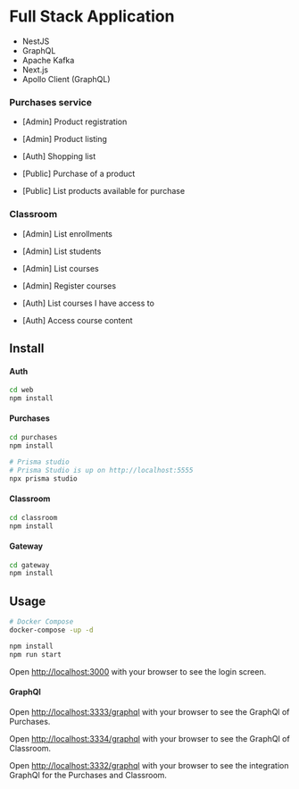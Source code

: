 # Full Stack Application

- NestJS
- GraphQL
- Apache Kafka
- Next.js
- Apollo Client (GraphQL)

### Purchases service

- [Admin] Product registration
- [Admin] Product listing

- [Auth] Shopping list

- [Public] Purchase of a product
- [Public] List products available for purchase

### Classroom

- [Admin] List enrollments
- [Admin] List students
- [Admin] List courses
- [Admin] Register courses

- [Auth] List courses I have access to
- [Auth] Access course content

## Install

#### Auth

```bash
cd web
npm install
```

#### Purchases

```bash
cd purchases
npm install

# Prisma studio
# Prisma Studio is up on http://localhost:5555
npx prisma studio
```

#### Classroom

```bash
cd classroom
npm install
```

#### Gateway

```bash
cd gateway
npm install
```

## Usage

```bash
# Docker Compose
docker-compose -up -d

npm install
npm run start
```

Open [http://localhost:3000](http://localhost:3000) with your browser to see the login screen.

#### GraphQl

Open [http://localhost:3333/graphql](http://localhost:3333/graphql) with your browser to see the GraphQl of Purchases.

Open [http://localhost:3334/graphql](http://localhost:3334/graphql) with your browser to see the GraphQl of Classroom.

Open [http://localhost:3332/graphql](http://localhost:3332/graphql) with your browser to see the integration GraphQl for the Purchases and Classroom.

